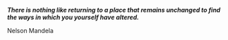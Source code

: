 _**There is nothing like returning to a place that remains unchanged to find the ways in which you yourself have altered.**_

Nelson Mandela